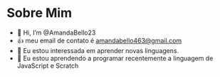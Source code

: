 # Sobre Mim
- 👋 Hi, I’m @AmandaBello23
- :+1: meu email de contato é amandabello463@gmail.com
- 👀 Eu estou interessada em aprender novas linguagens.
- 🌱 Eu estou aprendendo a programar recentemente a linguagem de JavaScript e Scratch

